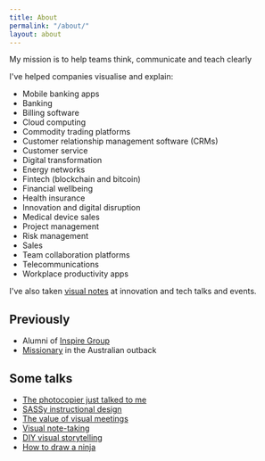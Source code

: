 ```yaml
---
title: About
permalink: "/about/"
layout: about
---
```


My mission is to help teams think, communicate and teach clearly <i class="em em-relieved" aria-role="presentation" aria-label="RELIEVED FACE"></i>

I've helped companies visualise and explain:
- Mobile banking apps
- Banking
- Billing software
- Cloud computing
- Commodity trading platforms
- Customer relationship management software (CRMs)
- Customer service
- Digital transformation
- Energy networks
- Fintech (blockchain and bitcoin)
- Financial wellbeing
- Health insurance
- Innovation and digital disruption
- Medical device sales
- Project management
- Risk management
- Sales
- Team collaboration platforms
- Telecommunications
- Workplace productivity apps

I've also taken [visual notes](/visual-note-taking/) at innovation and tech talks and events.

## Previously
<ul>
  <li>Alumni of <a href="http://inspiregroup.com.au">Inspire Group</a></li>
  <li><a href="https://www.facebook.com/photo.php?fbid=430976848499&set=a.405379188499.185174.543723499&type=3&theater">Missionary</a> in the Australian outback</li>
</ul>

## Some talks
<ul>
<li><a href="https://speakerdeck.com/blairrorani/the-photocopier-just-talked-to-me" target="_blank">The photocopier just talked to me</a></li>
  <li><a href="https://speakerdeck.com/blairrorani/sassy-instructional-design" target="_blank">SASSy instructional design</a></li>
  <li><a href="https://speakerdeck.com/blairrorani/the-value-of-visual-meetings" target="_blank">The value of visual meetings</a></li>
  <li><a href="https://speakerdeck.com/blairrorani/visual-note-taking-at-aitd-2015" target="_blank">Visual note-taking</a></li>
  <li><a href="https://speakerdeck.com/blairrorani/diy-visual-storytelling" target="_blank">DIY visual storytelling</a></li>
  <li><a href="https://speakerdeck.com/blairrorani/how-to-draw-a-ninja" target="_blank">How to draw a ninja</a></li>
</ul>
